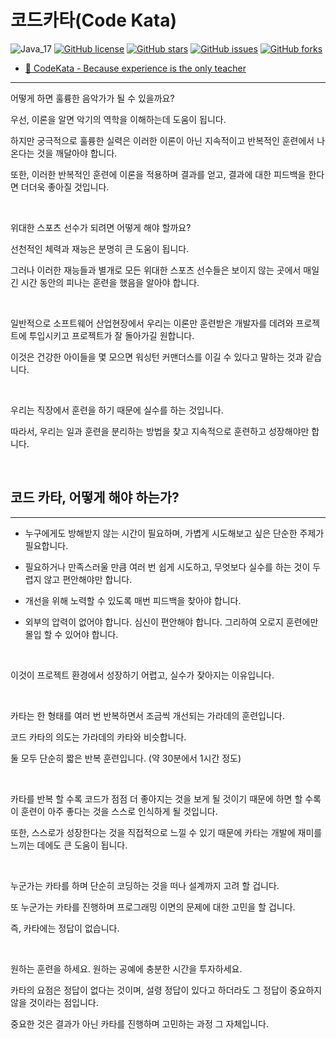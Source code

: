 # 코드카타(Code Kata)

![Java_17](https://img.shields.io/badge/java-8~17-red?logo=java)
[![GitHub license](https://img.shields.io/github/license/shirohoo/clean-code-kata)](https://github.com/shirohoo/clean-code-kata)
[![GitHub stars](https://img.shields.io/github/stars/shirohoo/clean-code-kata)](https://github.com/shirohoo/clean-code-kata/stargazers)
[![GitHub issues](https://img.shields.io/github/issues/shirohoo/clean-code-kata)](https://github.com/shirohoo/clean-code-kata/issues)
[![GitHub forks](https://img.shields.io/github/forks/shirohoo/clean-code-kata)](https://github.com/shirohoo/clean-code-kata/network)

- [📜 CodeKata - Because experience is the only teacher](http://codekata.com/)

---

어떻게 하면 훌륭한 음악가가 될 수 있을까요?

우선, 이론을 알면 악기의 역학을 이해하는데 도움이 됩니다. 

하지만 궁극적으로 훌륭한 실력은 이러한 이론이 아닌 지속적이고 반복적인 훈련에서 나온다는 것을 깨달아야 합니다.

또한, 이러한 반복적인 훈련에 이론을 적용하며 결과를 얻고, 결과에 대한 피드백을 한다면 더더욱 좋아질 것입니다.

<br />

위대한 스포츠 선수가 되려면 어떻게 해야 할까요? 

선천적인 체력과 재능은 분명히 큰 도움이 됩니다. 

그러나 이러한 재능들과 별개로 모든 위대한 스포츠 선수들은 보이지 않는 곳에서 매일 긴 시간 동안의 피나는 훈련을 했음을 알아야 합니다.

<br />

일반적으로 소프트웨어 산업현장에서 우리는 이론만 훈련받은 개발자를 데려와 프로젝트에 투입시키고 프로젝트가 잘 돌아가길 원합니다.

이것은 건강한 아이들을 몇 모으면 워싱턴 커맨더스를 이길 수 있다고 말하는 것과 같습니다. 

<br />

우리는 직장에서 훈련을 하기 때문에 실수를 하는 것입니다. 

따라서, 우리는 일과 훈련을 분리하는 방법을 찾고 지속적으로 훈련하고 성장해야만 합니다.

<br />

## 코드 카타, 어떻게 해야 하는가? 

---

- 누구에게도 방해받지 않는 시간이 필요하며, 가볍게 시도해보고 싶은 단순한 주제가 필요합니다. 

- 필요하거나 만족스러울 만큼 여러 번 쉽게 시도하고, 무엇보다 실수를 하는 것이 두렵지 않고 편안해야만 합니다. 

- 개선을 위해 노력할 수 있도록 매번 피드백을 찾아야 합니다. 

- 외부의 압력이 없어야 합니다. 심신이 편안해야 합니다. 그리하여 오로지 훈련에만 몰입 할 수 있어야 합니다.

<br />

이것이 프로젝트 환경에서 성장하기 어렵고, 실수가 잦아지는 이유입니다.

<br />

카타는 한 형태를 여러 번 반복하면서 조금씩 개선되는 가라데의 훈련입니다. 

코드 카타의 의도는 가라데의 카타와 비슷합니다. 

둘 모두 단순히 짧은 반복 훈련입니다. (약 30분에서 1시간 정도) 

<br />

카타를 반복 할 수록 코드가 점점 더 좋아지는 것을 보게 될 것이기 때문에 하면 할 수록 이 훈련이 아주 좋다는 것을 스스로 인식하게 될 것입니다.

또한, 스스로가 성장한다는 것을 직접적으로 느낄 수 있기 때문에 카타는 개발에 재미를 느끼는 데에도 큰 도움이 됩니다.

<br />

누군가는 카타를 하며 단순히 코딩하는 것을 떠나 설계까지 고려 할 겁니다. 

또 누군가는 카타를 진행하며 프로그래밍 이면의 문제에 대한 고민을 할 겁니다. 

즉, 카타에는 정답이 없습니다. 

<br />

원하는 훈련을 하세요. 원하는 공예에 충분한 시간을 투자하세요. 

카타의 요점은 정답이 없다는 것이며, 설령 정답이 있다고 하더라도 그 정답이 중요하지 않을 것이라는 점입니다. 

중요한 것은 결과가 아닌 카타를 진행하며 고민하는 과정 그 자체입니다.

<br />
